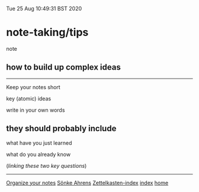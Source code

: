 Tue 25 Aug 10:49:31 BST 2020

# note-taking/tips
note
## how to build up complex ideas
___

Keep your notes short

key (atomic) ideas

write in your own words


## they should probably include

what have you just learned

what do you already know

(*linking these two key questions*)

___

[Organize your notes](https://blog.getreu.net/projects/tp-note/tp-note--manual.html) 
[Sönke Ahrens](./Sönke-Ahrens.md) 
[Zettelkasten-index](./zettelkasten-index.md) 
[index](./index-file.md)
[home](./home.md)
